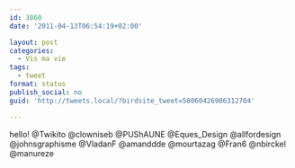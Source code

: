 ```yaml
---
id: 3860
date: '2011-04-13T06:54:19+02:00'

layout: post
categories:
  - Vis ma vie
tags:
  - tweet
format: status
publish_social: no
guid: 'http://tweets.local/?birdsite_tweet=58060426906312704'

---
```


hello! @Twikito @clowniseb @PUShAUNE @Eques\_Design @allfordesign @johnsgraphisme @VladanF @amanddde @mourtazag @Fran6 @nbirckel @manureze